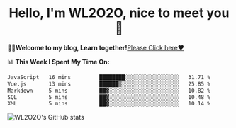 <h1 align = "center">Hello, I'm WL2O2O, nice to meet you 👋</h1>

🧑‍💻**Welcome to my blog, Learn together!**[Please Click here❤️](https://wl2o2o.github.io)

📊 **This Week I Spent My Time On:**
<!--START_SECTION:waka-->

```txt
JavaScript   16 mins         ████████░░░░░░░░░░░░░░░░░   31.71 %
Vue.js       13 mins         ██████▒░░░░░░░░░░░░░░░░░░   25.85 %
Markdown     5 mins          ██▓░░░░░░░░░░░░░░░░░░░░░░   10.82 %
SQL          5 mins          ██▓░░░░░░░░░░░░░░░░░░░░░░   10.48 %
XML          5 mins          ██▓░░░░░░░░░░░░░░░░░░░░░░   10.14 %
```

<!--END_SECTION:waka-->

![WL2O2O's GitHub stats](https://github-readme-stats.vercel.app/api?username=wl2o2o&show_icons=true)


<!--
**WL2O2O/WL2O2O** is a ✨ _special_ ✨ repository because its `README.md` (this file) appears on your GitHub profile.

Here are some ideas to get you started:

- 🔭 I’m currently working on ...
- 🌱 I’m currently learning ...
- 👯 I’m looking to collaborate on ...
- 🤔 I’m looking for help with ...
- 💬 Ask me about ...
- 📫 How to reach me: ...
- 😄 Pronouns: ...
- ⚡ Fun fact: ...
-->
